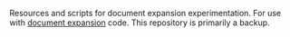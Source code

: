 Resources and scripts for document expansion experimentation. For use with [document expansion](https://github.com/gtsherman/document-expansion) code. This repository is primarily a backup.
